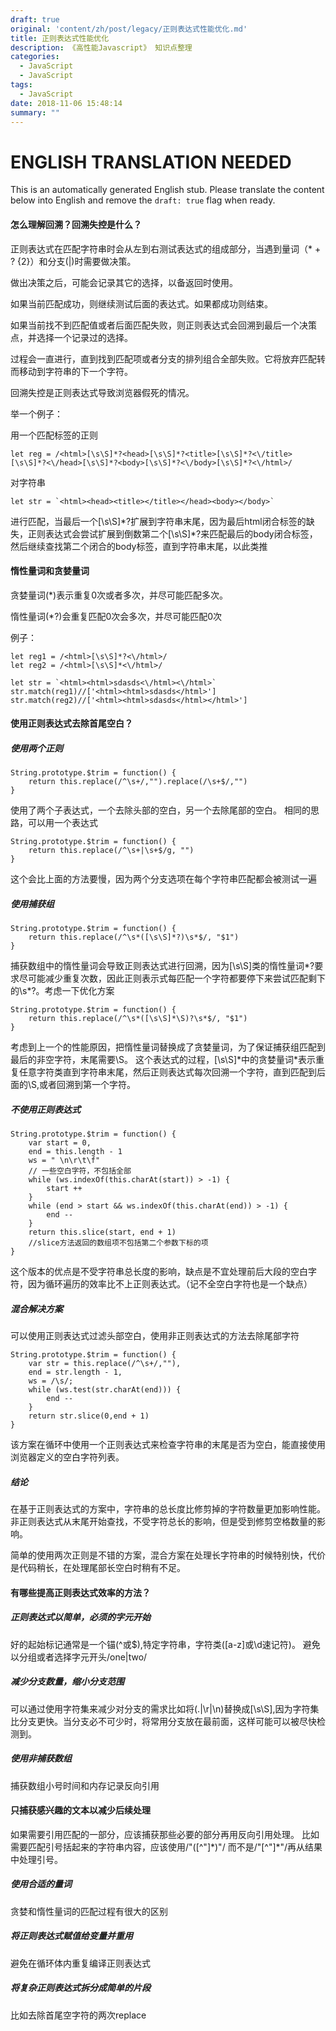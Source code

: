```yaml
---
draft: true
original: 'content/zh/post/legacy/正则表达式性能优化.md'
title: 正则表达式性能优化
description: 《高性能Javascript》 知识点整理
categories:
  - JavaScript
  - JavaScript
tags:
  - JavaScript
date: 2018-11-06 15:48:14
summary: ""
---
```


# ENGLISH TRANSLATION NEEDED

This is an automatically generated English stub. Please translate the content below into English and remove the `draft: true` flag when ready.

<!-- ORIGINAL CHINESE CONTENT STARTS -->
#### 怎么理解回溯？回溯失控是什么？
正则表达式在匹配字符串时会从左到右测试表达式的组成部分，当遇到量词（* + ? {2}）和分支(|)时需要做决策。

做出决策之后，可能会记录其它的选择，以备返回时使用。

如果当前匹配成功，则继续测试后面的表达式。如果都成功则结束。

如果当前找不到匹配值或者后面匹配失败，则正则表达式会回溯到最后一个决策点，并选择一个记录过的选择。

过程会一直进行，直到找到匹配项或者分支的排列组合全部失败。它将放弃匹配转而移动到字符串的下一个字符。

回溯失控是正则表达式导致浏览器假死的情况。

举一个例子：


用一个匹配标签的正则

    let reg = /<html>[\s\S]*?<head>[\s\S]*?<title>[\s\S]*?<\/title>[\s\S]*?<\/head>[\s\S]*?<body>[\s\S]*?<\/body>[\s\S]*?<\/html>/
    
对字符串

    let str = `<html><head><title></title></head><body></body>`

进行匹配，当最后一个[\s\S]\*?扩展到字符串末尾，因为最后html闭合标签的缺失，正则表达式会尝试扩展到倒数第二个[\s\S]\*?来匹配最后的body闭合标签，然后继续查找第二个闭合的body标签，直到字符串末尾，以此类推

#### 惰性量词和贪婪量词

贪婪量词(*)表示重复0次或者多次，并尽可能匹配多次。

惰性量词(*?)会重复匹配0次会多次，并尽可能匹配0次

例子：

    let reg1 = /<html>[\s\S]*?<\/html>/
    let reg2 = /<html>[\s\S]*<\/html>/
    
    let str = `<html><html>sdasds<\/html><\/html>`
    str.match(reg1)//['<html><html>sdasds</html>']
    str.match(reg2)//['<html><html>sdasds</html></html>']
    

#### 使用正则表达式去除首尾空白？

##### 使用两个正则

    String.prototype.$trim = function() {
        return this.replace(/^\s+/,"").replace(/\s+$/,"")
    }
    
使用了两个子表达式，一个去除头部的空白，另一个去除尾部的空白。
相同的思路，可以用一个表达式

    String.prototype.$trim = function() {
        return this.replace(/^\s+|\s+$/g, "")
    }

这个会比上面的方法要慢，因为两个分支选项在每个字符串匹配都会被测试一遍

##### 使用捕获组


    String.prototype.$trim = function() {
        return this.replace(/^\s*([\s\S]*?)\s*$/, "$1")
    }

捕获数组中的惰性量词会导致正则表达式进行回溯，因为[\s\S]类的惰性量词\*?要求尽可能减少重复次数，因此正则表示式每匹配一个字符都要停下来尝试匹配剩下的\s\*?。考虑一下优化方案

    String.prototype.$trim = function() {
        return this.replace(/^\s*([\s\S]*\S)?\s*$/, "$1")
    }
    
考虑到上一个的性能原因，把惰性量词替换成了贪婪量词，为了保证捕获组匹配到最后的非空字符，末尾需要\S。
这个表达式的过程，[\s\S]\*中的贪婪量词\*表示重复任意字符类直到字符串末尾，然后正则表达式每次回溯一个字符，直到匹配到后面的\S,或者回溯到第一个字符。

##### 不使用正则表达式

    String.prototype.$trim = function() {
        var start = 0,
        end = this.length - 1
        ws = " \n\r\t\f"
        // 一些空白字符，不包括全部
        while (ws.indexOf(this.charAt(start)) > -1) {
            start ++
        }
        while (end > start && ws.indexOf(this.charAt(end)) > -1) {
            end --
        }
        return this.slice(start, end + 1)
        //slice方法返回的数组项不包括第二个参数下标的项
    }
    
这个版本的优点是不受字符串总长度的影响，缺点是不宜处理前后大段的空白字符，因为循环遍历的效率比不上正则表达式。（记不全空白字符也是一个缺点）

##### 混合解决方案

可以使用正则表达式过滤头部空白，使用非正则表达式的方法去除尾部字符


    String.prototype.$trim = function() {
        var str = this.replace(/^\s+/,""),
        end = str.length - 1,
        ws = /\s/;
        while (ws.test(str.charAt(end))) {
            end --
        }
        return str.slice(0,end + 1)
    }
    
该方案在循环中使用一个正则表达式来检查字符串的末尾是否为空白，能直接使用浏览器定义的空白字符列表。

##### 结论

在基于正则表达式的方案中，字符串的总长度比修剪掉的字符数量更加影响性能。非正则表达式从末尾开始查找，不受字符总长的影响，但是受到修剪空格数量的影响。

简单的使用两次正则是不错的方案，混合方案在处理长字符串的时候特别快，代价是代码稍长，在处理尾部长空白时稍有不足。

#### 有哪些提高正则表达式效率的方法？

##### 正则表达式以简单，必须的字元开始
好的起始标记通常是一个锚(^或$),特定字符串，字符类([a-z]或\d速记符)。
避免以分组或者选择字元开头/one|two/

##### 减少分支数量，缩小分支范围

可以通过使用字符集来减少对分支的需求比如将(.|\r|\n)替换成[\s\S],因为字符集比分支更快。当分支必不可少时，将常用分支放在最前面，这样可能可以被尽快检测到。

##### 使用非捕获数组

捕获数组小号时间和内存记录反向引用

#### 只捕获感兴趣的文本以减少后续处理

如果需要引用匹配的一部分，应该捕获那些必要的部分再用反向引用处理。
比如需要匹配引号括起来的字符串内容，应该使用/"([^\"]*)\"/
而不是/"[^\"]\*"/再从结果中处理引号。

##### 使用合适的量词
贪婪和惰性量词的匹配过程有很大的区别

##### 将正则表达式赋值给变量并重用

避免在循环体内重复编译正则表达式

##### 将复杂正则表达式拆分成简单的片段

比如去除首尾空字符的两次replace
<!-- ORIGINAL CHINESE CONTENT ENDS -->
